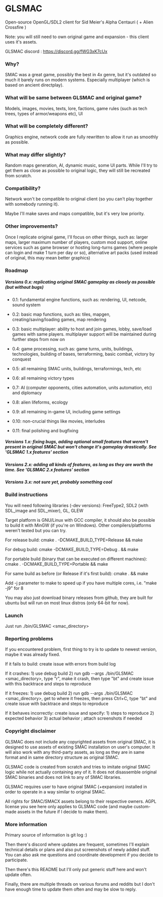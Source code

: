 # GLSMAC
Open-source OpenGL/SDL2 client for Sid Meier's Alpha Centauri ( + Alien Crossfire )

Note: you will still need to own original game and expansion - this client uses it's assets.

GLSMAC discord : https://discord.gg/fWG3xK7cUx

### Why?

SMAC was a great game, possibly the best in 4x genre, but it's outdated so much it barely runs on modern systems. Especially multiplayer (which is based on ancient directplay).

### What will be same between GLSMAC and original game?

Models, images, movies, texts, lore, factions, game rules (such as tech trees, types of armor/weapons etc), UI

### What will be completely different?

Graphics engine, network code are fully rewritten to allow it run as smoothly as possible.

### What may differ slightly?

Random maps generation, AI, dynamic music, some UI parts. While I'll try to get them as close as possible to original logic, they will still be recreated from scratch.

### Compatibility?

Network won't be compatible to original client (so you can't play together with somebody running it).

Maybe I'll make saves and maps compatible, but it's very low priority.

### Other improvements?

Once I replicate original game, I'll focus on other things, such as: larger maps, larger maximum number of players, custom mod support, online services such as game browser or hosting long-turns games (where people can login and make 1 turn per day or so), alternative art packs (used instead of original, this may mean better graphics)

### Roadmap

##### Versions 0.x: replicating original SMAC gameplay as closely as possible (but without bugs)

- 0.1: fundamental engine functions, such as: rendering, UI, netcode, sound system

- 0.2: basic map functions, such as: tiles, mapgen, creating/saving/loading games, map rendering

- 0.3: basic multiplayer: ability to host and join games, lobby, save/load games with same players. multiplayer support will be maintained during further steps from now on

- 0.4: game processing, such as: game turns, units, buildings, technologies, building of bases, terraforming, basic combat, victory by conquest

- 0.5: all remaining SMAC units, buildings, terraformings, tech, etc

- 0.6: all remaining victory types

- 0.7: AI (computer opponents, cities automation, units automation, etc) and diplomacy

- 0.8: alien lifeforms, ecology

- 0.9: all remaining in-game UI, including game settings

- 0.10: non-crucial things like movies, interludes

- 0.11: final polishing and bugfixing

##### Versions 1.x: fixing bugs, adding optional small features that weren't present in original SMAC but won't change it's gameplay drastically. See 'GLSMAC 1.x features' section

##### Versions 2.x: adding all kinds of features, as long as they are worth the time. See 'GLSMAC 2.x features' section

##### Versions 3.x: not sure yet, probably something cool

### Build instructions

You will need following libraries (-dev versions): FreeType2, SDL2 (with SDL_image and SDL_mixer), GL, GLEW

Target platform is GNU/Linux with GCC compiler, it should also be possible to build it with MinGW (if you're on Windows). Other compilers/platforms weren't tested but you can try.

For release build: cmake . -DCMAKE_BUILD_TYPE=Release && make

For debug build: cmake -DCMAKE_BUILD_TYPE=Debug . && make

For portable build (binary that can be executed on different machines): cmake . -DCMAKE_BUILD_TYPE=Portable && make

For same build as before (or Release if it's first build): cmake . && make

Add -j parameter to make to speed up if you have multiple cores, i.e. "make -j9" for 8

You may also just download binary releases from github, they are built for ubuntu but will run on most linux distros (only 64-bit for now).

### Launch

Just run ./bin/GLSMAC <smac_directory>

### Reporting problems

If you encountered problem, first thing to try is to update to newest version, maybe it was already fixed.

If it fails to build: create issue with errors from build log

If it crashes: 1) use debug build 2) run gdb --args ./bin/GLSMAC <smac_directory>, type "r", make it crash, then type "bt" and create issue with this backtrace and steps to reproduce

If it freezes: 1) use debug build 2) run gdb --args ./bin/GLSMAC <smac_directory>, get to where it freezes, then press Ctrl+C, type "bt" and create issue with backtrace and steps to reproduce

If it behaves incorrectly: create issue and specify: 1) steps to reproduce 2) expected behavior 3) actual behavior ; attach screenshots if needed

### Copyright disclaimer

GLSMAC does not include any copyrighted assets from original SMAC, it is designed to use assets of existing SMAC installation on user's computer. It will also work with any third-party assets, as long as they are in same format and in same directory structure as original SMAC.

GLSMAC code is created from scratch and tries to imitate original SMAC logic while not actually containing any of it. It does not disassemble original SMAC binaries and does not link to any of SMAC libraries.

GLSMAC requires user to have original SMAC (+expansion) installed in order to operate in a way similar to original SMAC.

All rights for SMAC/SMACX assets belong to their respective owners. AGPL license you see here only applies to GLSMAC code (and maybe custom-made assets in the future if I decide to make them).

### More information

Primary source of information is git log :)

Then there's discord where updates are frequent, sometimes I'll explain technical details or plans and also put screenshots of newly added stuff. You can also ask me questions and coordinate development if you decide to participate.

Then there's this README but I'll only put generic stuff here and won't update often.

Finally, there are multiple threads on various forums and reddits but I don't have enough time to update them often and may be slow to reply.
